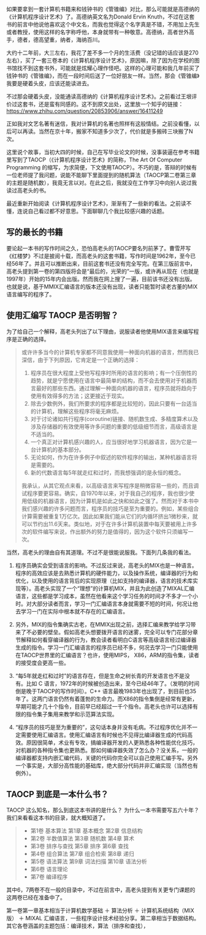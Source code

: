 如果要拿到一套计算机书籍来和钱钟书的《管锥编》对比，那么可能就是高德纳的《计算机程序设计艺术》了。高德纳英文名为Donald Ervin Knuth，不过在这套书的前言中他说他喜欢这个中文名，而我也觉得这个名字真是不错，不用加上先生或者教授，使用这样的名字称呼他，本身就带有一种敬意。高德纳，高者世外高手，德者，德高望重，纳者，海纳百川。

大约十二年前，大三左右，我花了差不多一个月的生活费（没记错的话应该是270左右），买了一套三卷本的《计算机程序设计艺术》，原因嘛，除了因为在学校的图书馆找不到这套书外，可能就是炫耀心理作怪吧。这样的心理可能和我几年前买了钱钟书的《管锥编》，而在一段时间后送了一位好朋友一样。当然，那会《管锥编》我要是硬着头皮，应该还能读进去。

不过那会硬着头皮，没能通读高德纳的《计算机程序设计艺术》。之前看过王垠评价过这套书，还是蛮有同感的。这不到原文出处，这里放一个知乎的链接：https://www.zhihu.com/question/20853906/answer/16411249

正如我对文艺名著有迷信，我对计算机的名著也照样有这般情结。之前没看懂，以后可以再读。当然在京十年，搬家不知道多少次了，代价就是多搬砖三块搬了N次。

这里说个故事，当初大四的时候，自己在写毕业论文的时候，没事装逼在参考书籍里写到了TAOCP（《计算机程序设计艺术》的简称，The Art Of Computer Programming 的缩写，为求简便，下文使用TAOCP）。不巧的是，答辩的时候有一位老师提了我问题，说能不能聊下里面提到的随机算法（TAOCP第二卷第三章的主题是随机数），我竟无言以对。在此之后，我就没在工作学习中向别人说过我读过高老头的书。

最近重新开始阅读《计算机程序设计艺术》，渐渐有了一些新的看法。之前读不懂，连说自己看过都不好意思。下面聊聊几个我比较感兴趣的话题。

## 写的最长的书籍

要论起一本书的写作时间之久，恐怕高老头的TAOCP要名列前茅了。曹雪芹写《红楼梦》不过是披阅十载，而高老头的这套书籍，写作时间是1962年，至今已经56年了。并且可以推断出来，目前这套书还没有完全写完。在第三版前言中，高老头提到第一卷的第四版将会是“最后的，光荣的”一版，或许再从现在（也就是1997年）开始的15年内会出版。然而我在网上搜了一遍，目前该书还没有出版。也就是说，基于MMIX汇编语言的版本还没有出现，读者只能暂时读老古董的MIX 语言编写的程序了。

## 使用汇编写 TAOCP 是否明智？

为了给自己一个解释，高老头列出了以下理由，说服读者他使用MIX语言来编写程序是正确的选择。

> 或许许多当今的计算机专家都不同意我使用一种面向机器的语言，然而我已深信，由于下列原因，它肯定是一个正确的选择：
> 1. 程序员在很大程度上受他写程序时所用的语言的影响；有一个压倒性的趋势，就是宁愿使用在语言中最简单的结构，而不会去使用对于机器而言最好的那些东西。通过理解一种面向机器的语言，程序员就将趋向于使用有效得多的方法；这更接近于现实。
> 2. 除去少数例外，我们所要求的程序都是比较短的，因此只要有一台适当的计算机，理解这些程序将毫无麻烦。
> 3. 对于讨论诸如共行程序(coroutine)链接、随机数生成、多精度算术以及涉及存储器的有效使用等许多问题的重要的低级细节而言，高级语言是不适当的。
> 4. 一个真正对计算机感兴趣的人，应当很好地学习机器语言，因为它是一台计算机的基本部分。
> 5. 无论如何，作为在许多例子中叙述的软件程序的输出，某种机器语言将是需要的。  
> 6. 新的代数语言每5年就走红和过时，而我想强调的是永恒的概念。
> 
> 我承认，从其它观点来看，以高级语言来写程序是稍微容易一些的，而且调试程序要更容易。确实，自1970年以来，对于我自己的程序，我也很少使用低级的机器语言，因为计算机是如此之快和如此之强了。然而对于本书中我们感兴趣的许多问题而言，程序员的技巧是至为重要的。例如，某些组合计算需要被重复1万亿次。因此如果我们能从它们的内循环挤出1微秒来，就可以节约出11.6天来。类似地，对于在许多计算机装置中每天要被用上许多次的软件编写来说，作出额外的努力是值得的，因为这个软件只须编写一次。

当然，高老头的理由自有其道理。不过不是很能说服我。下面列几条我的看法。

1. 程序员确实会受到语言的影响。不过反过来说，高老头的MIX也是一种语言。程序的高效应该是去熟悉计算机的硬件能力，以及操作系统，编译器的行为和优化，以及使用的语言背后的实现原理（比如支持的编译器，语言的技术库实现等）。高老头实现了一个“理想”的计算机MIX，并且为此创造了MIXAL汇编语言，这些都是学习成本，虽然在他看来这个学习任务的时间才不多才一个小时。对大部分读者而言，学习一门汇编语言本身就需要不短的时间，何况让他去学习一门在实际中根本就不存在的汇编语言。

2. 另外，MIX的指令集确实古老，在MMIX出现之前，选择汇编来教学给学习带来了不必要的壁垒。假如高老头想要拨开语言的迷雾，完全可以专门花部分章节解释如何看穿编译器的行为，教会读者看明白C语言等高级语言经过编译器生成的指令。学习一门汇编语言的程序员已经不多，何况去学习一门只能使用在TAOCP世界里的汇编语言？也许，使用MIPS， X86，ARM的指令集，读者的接受度会更高一些。

3. “每5年就走红和过时”的语言存在，但是生命之树长青的开发语言也不是没有。比如 C 语言，1972年的时候被创造出来，至今已经46年了。（发明的时间倒是晚于TAOCP的写作时间）。C++ 语言最晚1983年也出现了，到目前也35年了。这两门语言仍然有着蓬勃的生命力。而X86的指令集倒是经常有更新，早期可能才几十个指令，目前早已经超过一千个指令。高老头也许可以选择有限的指令集子集用来教学和示范算法实现。

4. “程序员的技巧是至为重要的”，这句话本身并没有毛病。不过程序优化并不一定需要使用汇编语言。使用汇编语言有时候也不见得比编译器生成的代码高效。原因很简单，术业有专攻，搞编译器开发的人更熟悉各种性能优化技巧，对机器的各种指令集也更熟悉。那如何编译器失效了怎么办？没关系，一般的编译器都支持内嵌汇编代码，关键的代码你完全可以自己使用汇编手写。另外一个事实是，大部分高性能的基础库，绝大部分代码并非汇编实现（当然也有例外）。

## TAOCP 到底是一本什么书？

TAOCP 这么知名，那么到底这本书讲的是什么？ 为什么一本书需要写五六十年？我们来看看这本书的目录，就大概知道了。


> - 第1卷 基本算法
	第1章 基本概念
	第2章 信息结构
> - 第2卷 半数值算法
	第3章 随机数
	第4章 算术
> - 第3卷 排序与查找
	第5章 排序
	第6章 查找
> - 第4卷 组合算法
	第7章 组合检索
	第8章 递归
> - 第5卷 语法算法
	第9章 词法扫描
	第10章 语法分析
> - 第6卷 语言理论
> - 第7卷 编译程序

其中6，7两卷不在一般的目录中，不过在前言中，高老头提到有关更专门课题的这两卷已经在准备中了。

第一卷第一章基本相当于计算机数学基础  ＋ 算法分析 ＋ 计算机系统结构（MIX版） ＋ MIXAL 汇编语言，一些程序设计技术经验分享。第二章相当于数据结构。其它各卷涵盖的主题包括：编译技术，算法（排序和查找），
<!--stackedit_data:
eyJoaXN0b3J5IjpbLTg1NjU0MzY3MCwtMzczMTAyNjcsMTU4Nj
A0MDA4N119
-->